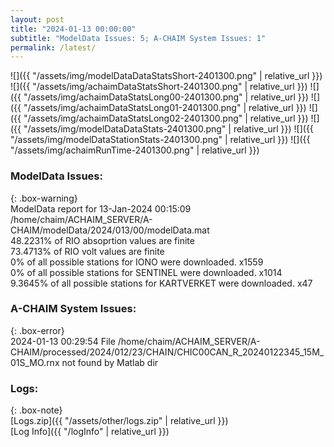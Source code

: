 ```yaml
---
layout: post
title: "2024-01-13 00:00:00"
subtitle: "ModelData Issues: 5; A-CHAIM System Issues: 1"
permalink: /latest/
---
```


![]({{ "/assets/img/modelDataDataStatsShort-2401300.png" | relative_url }})
![]({{ "/assets/img/achaimDataStatsShort-2401300.png" | relative_url }})
![]({{ "/assets/img/achaimDataStatsLong00-2401300.png" | relative_url }})
![]({{ "/assets/img/achaimDataStatsLong01-2401300.png" | relative_url }})
![]({{ "/assets/img/achaimDataStatsLong02-2401300.png" | relative_url }})
![]({{ "/assets/img/modelDataDataStats-2401300.png" | relative_url }})
![]({{ "/assets/img/modelDataStationStats-2401300.png" | relative_url }})
![]({{ "/assets/img/achaimRunTime-2401300.png" | relative_url }})


### ModelData Issues:  
  
{: .box-warning}  
 ModelData report for 13-Jan-2024 00:15:09   
 /home/chaim/ACHAIM_SERVER/A-CHAIM/modelData/2024/013/00/modelData.mat   
 48.2231% of RIO absoprtion values are finite   
 73.4713% of RIO volt values are finite   
 0% of all possible stations for IONO were downloaded. x1559   
 0% of all possible stations for SENTINEL were downloaded. x1014   
 9.3645% of all possible stations for KARTVERKET were downloaded. x47   
  
### A-CHAIM System Issues:  
  
{: .box-error}  
2024-01-13 00:29:54 File /home/chaim/ACHAIM_SERVER/A-CHAIM/processed/2024/012/23/CHAIN/CHIC00CAN_R_20240122345_15M_01S_MO.rnx not found by Matlab dir  

### Logs:  
  
{: .box-note}  
[Logs.zip]({{ "/assets/other/logs.zip" | relative_url }})  
[Log Info]({{ "/logInfo" | relative_url }})  
